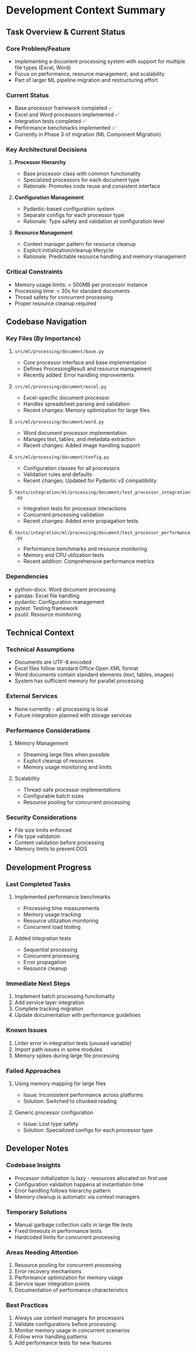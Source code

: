 # Development Context Summary

## Task Overview & Current Status

### Core Problem/Feature

- Implementing a document processing system with support for multiple file types (Excel, Word)
- Focus on performance, resource management, and scalability
- Part of larger ML pipeline migration and restructuring effort

### Current Status

- Base processor framework completed ✅
- Excel and Word processors implemented ✅
- Integration tests completed ✅
- Performance benchmarks implemented ✅
- Currently in Phase 3 of migration (ML Component Migration)

### Key Architectural Decisions

1. **Processor Hierarchy**

   - Base processor class with common functionality
   - Specialized processors for each document type
   - Rationale: Promotes code reuse and consistent interface

2. **Configuration Management**

   - Pydantic-based configuration system
   - Separate configs for each processor type
   - Rationale: Type safety and validation at configuration level

3. **Resource Management**
   - Context manager pattern for resource cleanup
   - Explicit initialization/cleanup lifecycle
   - Rationale: Predictable resource handling and memory management

### Critical Constraints

- Memory usage limits: < 500MB per processor instance
- Processing time: < 30s for standard documents
- Thread safety for concurrent processing
- Proper resource cleanup required

## Codebase Navigation

### Key Files (By Importance)

1. `src/ml/processing/document/base.py`

   - Core processor interface and base implementation
   - Defines ProcessingResult and resource management
   - Recently added: Error handling improvements

2. `src/ml/processing/document/excel.py`

   - Excel-specific document processor
   - Handles spreadsheet parsing and validation
   - Recent changes: Memory optimization for large files

3. `src/ml/processing/document/word.py`

   - Word document processor implementation
   - Manages text, tables, and metadata extraction
   - Recent changes: Added image handling support

4. `src/ml/processing/document/config.py`

   - Configuration classes for all processors
   - Validation rules and defaults
   - Recent changes: Updated for Pydantic v2 compatibility

5. `tests/integration/ml/processing/document/test_processor_integration.py`

   - Integration tests for processor interactions
   - Concurrent processing validation
   - Recent changes: Added error propagation tests

6. `tests/integration/ml/processing/document/test_processor_performance.py`
   - Performance benchmarks and resource monitoring
   - Memory and CPU utilization tests
   - Recent addition: Comprehensive performance metrics

### Dependencies

- python-docx: Word document processing
- pandas: Excel file handling
- pydantic: Configuration management
- pytest: Testing framework
- psutil: Resource monitoring

## Technical Context

### Technical Assumptions

- Documents are UTF-8 encoded
- Excel files follow standard Office Open XML format
- Word documents contain standard elements (text, tables, images)
- System has sufficient memory for parallel processing

### External Services

- None currently - all processing is local
- Future integration planned with storage services

### Performance Considerations

1. Memory Management

   - Streaming large files when possible
   - Explicit cleanup of resources
   - Memory usage monitoring and limits

2. Scalability
   - Thread-safe processor implementations
   - Configurable batch sizes
   - Resource pooling for concurrent processing

### Security Considerations

- File size limits enforced
- File type validation
- Content validation before processing
- Memory limits to prevent DOS

## Development Progress

### Last Completed Tasks

1. Implemented performance benchmarks

   - Processing time measurements
   - Memory usage tracking
   - Resource utilization monitoring
   - Concurrent load testing

2. Added integration tests
   - Sequential processing
   - Concurrent processing
   - Error propagation
   - Resource cleanup

### Immediate Next Steps

1. Implement batch processing functionality
2. Add service layer integration
3. Complete tracking migration
4. Update documentation with performance guidelines

### Known Issues

1. Linter error in integration tests (unused variable)
2. Import path issues in some modules
3. Memory spikes during large file processing

### Failed Approaches

1. Using memory mapping for large files

   - Issue: Inconsistent performance across platforms
   - Solution: Switched to chunked reading

2. Generic processor configuration
   - Issue: Lost type safety
   - Solution: Specialized configs for each processor type

## Developer Notes

### Codebase Insights

- Processor initialization is lazy - resources allocated on first use
- Configuration validation happens at instantiation time
- Error handling follows hierarchy pattern
- Memory cleanup is automatic via context managers

### Temporary Solutions

- Manual garbage collection calls in large file tests
- Fixed timeouts in performance tests
- Hardcoded limits for concurrent processing

### Areas Needing Attention

1. Resource pooling for concurrent processing
2. Error recovery mechanisms
3. Performance optimization for memory usage
4. Service layer integration points
5. Documentation of performance characteristics

### Best Practices

1. Always use context managers for processors
2. Validate configurations before processing
3. Monitor memory usage in concurrent scenarios
4. Follow error handling patterns
5. Add performance tests for new features
